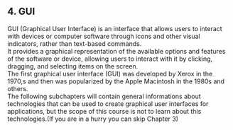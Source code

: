 ## 4. GUI

 GUI (Graphical User Interface) is an interface that allows users to interact with devices or computer software through icons and other visual indicators, rather than text-based commands.  
 It provides a graphical representation of the available options and features of the software or device, allowing users to interact with it by clicking, dragging, and selecting items on the screen.  
 The first graphical user interface (GUI) was developed by Xerox in the 1970,s and then was popularized by the Apple Macintosh in the 1980s and others.  
The following subchapters will contain general informations about technologies that can be used to create graphical user interfaces for applications, but the scope of this course is not to learn about this technologies.(If you are in a hurry you can skip Chapter 3)
